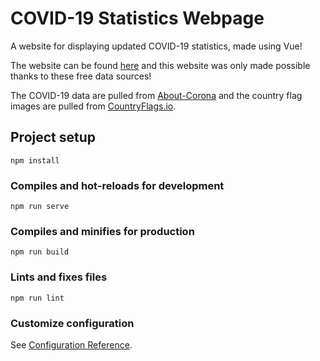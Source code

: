 # COVID-19 Statistics Webpage

A website for displaying updated COVID-19 statistics, made using Vue!

The website can be found [here](https://covid-19-vue.netlify.app/) and this website was only made possible thanks to these free data sources!

The COVID-19 data are pulled from [About-Corona](https://about-corona.net/) and the country flag images are pulled from [CountryFlags.io](https://www.countryflags.io/).

## Project setup

```
npm install
```

### Compiles and hot-reloads for development

```
npm run serve
```

### Compiles and minifies for production

```
npm run build
```

### Lints and fixes files

```
npm run lint
```

### Customize configuration

See [Configuration Reference](https://cli.vuejs.org/config/).
